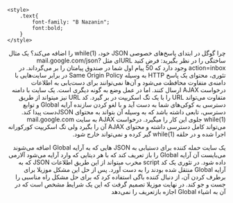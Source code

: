 
<html lang="en">
<head>
    <meta charset="UTF-8">
    <title>Research</title>

    <style>
        .text{
            font-family: "B Nazanin";
            font:bold;
        }
    </style>


</head>
<body>
 <div dir="rtl" class="text" >چرا گوگل در ابتدای پاسخ‌های خصوصی JSON خود، (while(1 را اضافه می‌کند؟
یک مثال ساختگی را در نظر بگیرید: فرض کنید URLای مثل mail.google.com/json?action=inbox وجود دارد که 50 پیام اول شما در صندوق پیامتان را بر می‌گرداند. 
در تئوری، محتوای یک پاسخ HTTP به وسیله Same Origin Policy در برابر سایت‌هایی با دامنه‌ی متفاوت محافظت می‌شود و آن‌ها نمی‌توانند برای دست‌یابی به اطلاعات درخواست AJAX ارسال کنند. اما در عمل وضع به گونه دیگری است.
یک سایت با دامنه متفاوت می‌تواند URL را با یک تگ اسکریپت در بر گیرد. کد URL نیز میتواند  از طریق دسترسی به کوکی‌های شما به دست آید و با لغو کردن سازنده آرایه Global و توابع دسترسی، تابعی داشته باشد که به وسیله آن بتواند به محتوای JSONدست پیدا کند.
(while(1 جلوی این کار را میگیرد. درخواست AJAX به سایت mail.google.com می‌تواند کامل دسترسی داشته و محتوای AJAX آن را بگیرد ولی تگ اسکریپت کورکورانه اجرا شده و در حلقه (while(1 گیر کرده و نمی‌تواند خارج شود.

یک سایت حمله کننده برای دستیابی به JSON هایی که به آرایه Global اضافه می‌شوند می‌بایست آن آرایه Global را باز تعریف کند که با هر دیتایی که وارد آرایه می‌شود آلارمی داده شود. در تئوری یک کد script مخرب میتواند از این طریق اطلاعات JSON که به  آرایه Global  منتقل شده بودند را به دست آورد.
پس از حل این مشکل موزیلا برای برطرف کردن آن، از دنبال کننده باگی استفاده کرد که برای حل مشکل راه مناسبی را جست و جو کند. در نهایت موزیلا تصمیم گرفت که این یک شرایط مشخص است که در آن  به اشیاء Global اجازه بازتعریف را نمی‌دهد






 </div>
</body>
</html>
